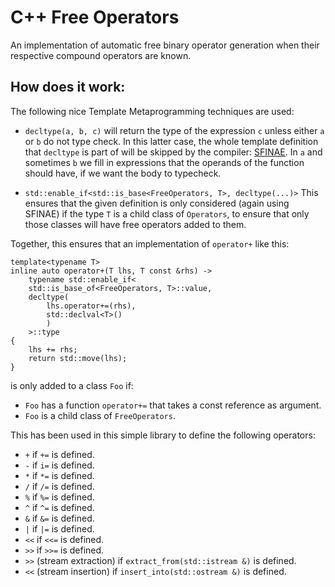 # C++ Free Operators
An implementation of automatic free binary operator generation when their respective compound operators are known.

## How does it work:

The following nice Template Metaprogramming techniques are used:

- `decltype(a, b, c)` will return the type of the expression `c` unless either `a` or `b` do not type check.
In this latter case, the whole template definition that `decltype` is part of will be skipped by the compiler: [SFINAE](https://en.wikipedia.org/wiki/Substitution_failure_is_not_an_error).
In `a` and sometimes `b` we fill in expressions that the operands of the function should have, if we want the body to typecheck.

- `std::enable_if<std::is_base<FreeOperators, T>, decltype(...)>` This ensures that the given definition is only considered (again using SFINAE) if the type `T` is a child class of `Operators`,
to ensure that only those classes will have free operators added to them.

Together, this ensures that an implementation of `operator+` like this:

```c++11
template<typename T>
inline auto operator+(T lhs, T const &rhs) ->
    typename std::enable_if<
    std::is_base_of<FreeOperators, T>::value,
    decltype(
        lhs.operator+=(rhs),
        std::declval<T>()
        )
    >::type
{
    lhs += rhs;
    return std::move(lhs);
}
```

is only added to a class `Foo` if:

- `Foo` has a function `operator+=` that takes a const reference as argument.
- `Foo` is a child class of `FreeOperators`.


This has been used in this simple library to define the following operators:

- `+` if `+=` is defined.
- `-` if `i=` is defined.
- `*` if `*=` is defined.
- `/` if `/=` is defined.
- `%` if `%=` is defined.
- `^` if `^=` is defined.
- `&` if `&=` is defined.
- `|` if `|=` is defined.
- `<<` if `<<=` is defined.
- `>>` if `>>=` is defined.
- `>>` (stream extraction) if `extract_from(std::istream &)` is defined.
- `<<` (stream insertion) if `insert_into(std::ostream &)` is defined.
